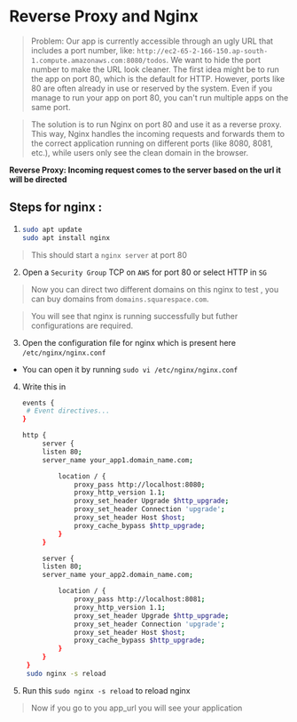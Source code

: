 # Reverse Proxy and Nginx

>Problem: Our app is currently accessible through an ugly URL that includes a port number, like: `http://ec2-65-2-166-150.ap-south-1.compute.amazonaws.com:8080/todos`. We want to hide the port number to make the URL look cleaner. The first idea might be to run the app on port 80, which is the default for HTTP. However, ports like 80 are often already in use or reserved by the system. Even if you manage to run your app on port 80, you can't run multiple apps on the same port. 

> The solution is to run Nginx on port 80 and use it as a reverse proxy. This way, Nginx handles the incoming requests and forwards them to the correct application running on different ports (like 8080, 8081, etc.), while users only see the clean domain in the browser.

**Reverse Proxy: Incoming request comes to the server based on the url it will be directed**

## Steps for nginx :

1. ```bash
   sudo apt update
   sudo apt install nginx
   ```

> This should start a `nginx server` at port 80

2. Open a `Security Group` TCP on `AWS` for port 80 or select HTTP in `SG`

> Now you can direct two different domains on this nginx to test , you can buy domains from `domains.squarespace.com`.

> You will see that nginx is running successfully but futher configurations are required.

3. Open the configuration file for nginx which is present here `/etc/nginx/nginx.conf`

- You can open it by running `sudo vi /etc/nginx/nginx.conf`

4. Write this in
   ```bash
   events {
    # Event directives...
   }
   
   http {
        server {
        listen 80;
        server_name your_app1.domain_name.com;

            location / {
                proxy_pass http://localhost:8080;
                proxy_http_version 1.1;
                proxy_set_header Upgrade $http_upgrade;
                proxy_set_header Connection 'upgrade';
                proxy_set_header Host $host;
                proxy_cache_bypass $http_upgrade;
            }
        }

        server {
        listen 80;
        server_name your_app2.domain_name.com;

            location / {
                proxy_pass http://localhost:8081;
                proxy_http_version 1.1;
                proxy_set_header Upgrade $http_upgrade;
                proxy_set_header Connection 'upgrade';
                proxy_set_header Host $host;
                proxy_cache_bypass $http_upgrade;
            }
        }       
    }    
    sudo nginx -s reload
    ```

5. Run this `sudo nginx -s reload` to reload nginx
>Now if you go to you app_url you will see your application 